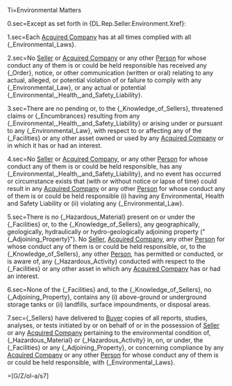 Ti=Environmental Matters

0.sec=Except as set forth in {DL.Rep.Seller.Environment.Xref}:

1.sec=Each <a href="#SPA.Def.Acquired_Companies.Def" class="definedterm">Acquired Company</a> has at all times complied with all {_Environmental_Laws}.

2.sec=No <a href="#SPA.Def.Seller(s).Def" class="definedterm">Seller</a> or <a href="#SPA.Def.Acquired_Companies.Def" class="definedterm">Acquired Company</a> or any other <a href="#SPA.Def.Person.Def" class="definedterm">Person</a> for whose conduct any of them is or could be held responsible has received any {_Order}, notice, or other communication (written or oral) relating to any actual, alleged, or potential violation of or failure to comply with any {_Environmental_Law}, or any actual or potential {_Environmental,_Health,_and_Safety_Liability}.

3.sec=There are no pending or, to the {_Knowledge_of_Sellers}, threatened claims or {_Encumbrances} resulting from any {_Environmental,_Health,_and_Safety_Liability} or arising under or pursuant to any {_Environmental_Law}, with respect to or affecting any of the {_Facilities} or any other asset owned or used by any <a href="#SPA.Def.Acquired_Companies.Def" class="definedterm">Acquired Company</a> or in which it has or had an interest.

4.sec=No <a href="#SPA.Def.Seller(s).Def" class="definedterm">Seller</a> or <a href="#SPA.Def.Acquired_Companies.Def" class="definedterm">Acquired Company</a>, or any other <a href="#SPA.Def.Person.Def" class="definedterm">Person</a> for whose conduct any of them is or could be held responsible, has any {_Environmental,_Health,_and_Safety_Liability}, and no event has occurred or circumstance exists that (with or without notice or lapse of time) could result in any <a href="#SPA.Def.Acquired_Companies.Def" class="definedterm">Acquired Company</a> or any other <a href="#SPA.Def.Person.Def" class="definedterm">Person</a> for whose conduct any of them is or could be held responsible (i) having any Environmental, Health and Safety Liability or (ii) violating any {_Environmental_Law}.

5.sec=There is no {_Hazardous_Material} present on or under the {_Facilities} or, to the {_Knowledge_of_Sellers}, any geographically, geologically, hydraulically or hydro-geologically adjoining property ("{_Adjoining_Property}").  No <a href="#SPA.Def.Seller(s).Def" class="definedterm">Seller</a>, <a href="#SPA.Def.Acquired_Companies.Def" class="definedterm">Acquired Company</a>, any other <a href="#SPA.Def.Person.Def" class="definedterm">Person</a> for whose conduct any of them is or could be held responsible, or, to the {_Knowledge_of_Sellers}, any other <a href="#SPA.Def.Person.Def" class="definedterm">Person</a>, has permitted or conducted, or is aware of, any {_Hazardous_Activity} conducted with respect to the {_Facilities} or any other asset in which any <a href="#SPA.Def.Acquired_Companies.Def" class="definedterm">Acquired Company</a> has or had an interest.

6.sec=None of the {_Facilities} and, to the {_Knowledge_of_Sellers}, no {_Adjoining_Property}, contains any (i) above-ground or underground storage tanks or (ii) landfills, surface impoundments, or disposal areas.

7.sec={_Sellers} have delivered to <a href="#SPA.Def.Buyer.Def" class="definedterm">Buyer</a> copies of all reports, studies, analyses, or tests initiated by or on behalf of or in the possession of <a href="#SPA.Def.Seller(s).Def" class="definedterm">Seller</a> or any <a href="#SPA.Def.Acquired_Companies.Def" class="definedterm">Acquired Company</a> pertaining to the environmental condition of, {_Hazardous_Material} or {_Hazardous_Activity} in, on, or under, the {_Facilities} or any {_Adjoining_Property}, or concerning compliance by any <a href="#SPA.Def.Acquired_Companies.Def" class="definedterm">Acquired Company</a> or any other <a href="#SPA.Def.Person.Def" class="definedterm">Person</a> for whose conduct any of them is or could be held responsible, with {_Environmental_Laws}.

=[G/Z/ol-a/s7]
